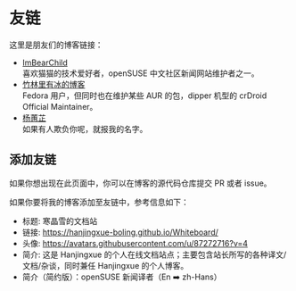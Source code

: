 # 友链

这里是朋友们的博客链接：

- [ImBearChild](https://imbearchild.cyou/)  
    喜欢猫猫的技术爱好者，openSUSE 中文社区新闻网站维护者之一。
- [竹林里有冰的博客](https://zhul.in/)  
    Fedora 用户，但同时也在维护某些 AUR 的包，dipper 机型的 crDroid Official Maintainer。
- [杨蕙芷](https://qvshuo.faith/)  
    如果有人欺负你呢，就报我的名字。 

## 添加友链

如果你想出现在此页面中，你可以在博客的源代码仓库提交 PR 或者 issue。

如果你要将我的博客添加至友链中，参考信息如下：

- 标题: 寒晶雪的文档站  
- 链接: https://hanjingxue-boling.github.io/Whiteboard/  
- 头像: https://avatars.githubusercontent.com/u/87272716?v=4  
- 简介: 这是 Hanjingxue 的个人在线文档站点；主要包含站长所写的各种译文/文档/杂谈，同时兼任 Hanjingxue 的个人博客。
- 简介（简约版）：openSUSE 新闻译者（En ➡️ zh-Hans）